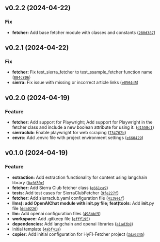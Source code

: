 <!--next-version-placeholder-->

## v0.2.2 (2024-04-22)

### Fix

* **fetcher:** Add base fetcher module with classes and constants ([`280d387`](https://github.com/entelecheia/hyfi-fetcher/commit/280d3872ecb874f88854513de5fb292d4d5887ff))

## v0.2.1 (2024-04-22)

### Fix

* **fetcher:** Fix test_sierra_fetcher to test_ssample_fetcher function name ([`884c806`](https://github.com/entelecheia/hyfi-fetcher/commit/884c806d4ab6bff70e3050fa2eecac8aec711af0))
* **sierra:** Fix issue with missing or incorrect article links ([`e8564d5`](https://github.com/entelecheia/hyfi-fetcher/commit/e8564d51a1dba2890f195f6f29de87cbf4c81f60))

## v0.2.0 (2024-04-19)

### Feature

* **fetcher:** Add support for Playwright; Add support for Playwright in the fetcher class and include a new boolean attribute for using it. ([`d1558c1`](https://github.com/entelecheia/hyfi-fetcher/commit/d1558c13b451ae117dd0a2ffb0f0985a509fd6f7))
* **sierraclub:** Enable playwright for web scraping ([`734762b`](https://github.com/entelecheia/hyfi-fetcher/commit/734762b653da7e73490b2d03577abb563f67f804))
* **envrc:** Add .envrc file with project environment settings ([`e660429`](https://github.com/entelecheia/hyfi-fetcher/commit/e660429c4154e65650a49bdf889926d970acf7de))

## v0.1.0 (2024-04-19)

### Feature

* **extraction:** Add extraction functionality for content using langchain library ([`0afd30c`](https://github.com/entelecheia/hyfi-fetcher/commit/0afd30c69761dd132336b3ddc4687c74f725ecea))
* **fetcher:** Add Sierra Club fetcher class ([`e661ca9`](https://github.com/entelecheia/hyfi-fetcher/commit/e661ca98f176960d0f43f4c2ba35fb8e3cc17f69))
* **tests:** Add test cases for SierraClubFetcher ([`9fe227f`](https://github.com/entelecheia/hyfi-fetcher/commit/9fe227ff053d26c7d1f2a7eceb6d6f5d154c4628))
* **fetcher:** Add sierraclub.yaml configuration file ([`4138e1f`](https://github.com/entelecheia/hyfi-fetcher/commit/4138e1fee961a8baa15feffa3e4de6cfe781dca7))
* **llms): add OpenAIChat module with __init__.py file; feat(tools:** Add __init__.py file ([`dda0226`](https://github.com/entelecheia/hyfi-fetcher/commit/dda02260c70743d0f68f0036045161063d952bab))
* **llm:** Add openai configuration files ([`498bbf5`](https://github.com/entelecheia/hyfi-fetcher/commit/498bbf595ebcb2fea7c912719e5814c580c8b7e3))
* **workspace:** Add .gitkeep file ([`efff195`](https://github.com/entelecheia/hyfi-fetcher/commit/efff195c0bf9601894d11f31cad8447a06707b39))
* **dependencies:** Add langchain and openai libraries ([`a1ad3b8`](https://github.com/entelecheia/hyfi-fetcher/commit/a1ad3b82e79f896e77507721997c3c0d07c814e8))
* Initial template ([`4abf41a`](https://github.com/entelecheia/hyfi-fetcher/commit/4abf41a164496df945db6826779d70bcff218e05))
* **copier:** Add initial configuration for HyFI-Fetcher project ([`3da6345`](https://github.com/entelecheia/hyfi-fetcher/commit/3da6345c863ba30dfc3855f75b6db5050268962f))
